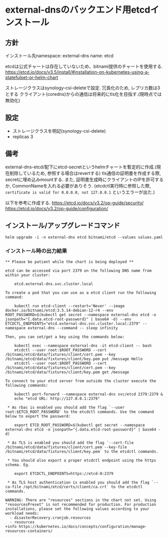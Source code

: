 # external-dnsのバックエンド用etcdインストール

## 方針
インストール先namespace: external-dns
name: etcd

etcdは公式チャートは存在していないため、bitnami提供のチャートを使用する.
https://etcd.io/docs/v3.5/install/#installation-on-kubernetes-using-a-statefulset-or-helm-chart

ストレージクラスはsynology-csi-deleteで設定. 
冗長化のため, レプリカ数は3とする
クライアント(coredns)からの通信は将来的にtls化を目指す.(現時点では無効化)

## 設定
- ストレージクラスを明記(synology-csi-delete)
- replicas 3

## 備考
external-dns-etcd/配下にetcd-secretというhelmチャートを暫定的に作成.(現在削除しているため, 参照する場合はrevertする)
tls通信の証明書を作成する際, secretに埋め込みmountする.
また, 証明書生成時にクライアントのIPを許可するか, CommonNameを入れる必要がありそう.
(etcdctl実行時に参照した際, `certificate is valid for 0.0.0.0, not 127.0.0.1` というエラーが出た.)

以下を参考に作成する.
https://etcd.io/docs/v3.2/op-guide/security/
https://etcd.io/docs/v3.2/op-guide/configuration/

## インストール/アップグレードコマンド
```
helm upgrade -i -n external-dns etcd bitnami/etcd --values values.yaml
```

### インストール時の出力結果
```
** Please be patient while the chart is being deployed **

etcd can be accessed via port 2379 on the following DNS name from within your cluster:

    etcd.external-dns.svc.cluster.local

To create a pod that you can use as a etcd client run the following command:

    kubectl run etcd-client --restart='Never' --image docker.io/bitnami/etcd:3.5.14-debian-12-r4 --env ROOT_PASSWORD=$(kubectl get secret --namespace external-dns etcd -o jsonpath="{.data.etcd-root-password}" | base64 -d) --env ETCDCTL_ENDPOINTS="etcd.external-dns.svc.cluster.local:2379" --namespace external-dns --command -- sleep infinity

Then, you can set/get a key using the commands below:

    kubectl exec --namespace external-dns -it etcd-client -- bash
    etcdctl --user root:$ROOT_PASSWORD --cert /bitnami/etcd/data/fixtures/client/cert.pem --key /bitnami/etcd/data/fixtures/client/key.pem put /message Hello
    etcdctl --user root:$ROOT_PASSWORD --cert /bitnami/etcd/data/fixtures/client/cert.pem --key /bitnami/etcd/data/fixtures/client/key.pem get /message

To connect to your etcd server from outside the cluster execute the following commands:

    kubectl port-forward --namespace external-dns svc/etcd 2379:2379 &
    echo "etcd URL: http://127.0.0.1:2379"

 * As rbac is enabled you should add the flag `--user root:$ETCD_ROOT_PASSWORD` to the etcdctl commands. Use the command below to export the password:

    export ETCD_ROOT_PASSWORD=$(kubectl get secret --namespace external-dns etcd -o jsonpath="{.data.etcd-root-password}" | base64 -d)

 * As TLS is enabled you should add the flag `--cert-file /bitnami/etcd/data/fixtures/client/cert.pem --key-file /bitnami/etcd/data/fixtures/client/key.pem` to the etcdctl commands.

 * You should also export a proper etcdctl endpoint using the https schema. Eg.

    export ETCDCTL_ENDPOINTS=https://etcd-0:2379

 * As TLS host authentication is enabled you should add the flag `--ca-file /opt/bitnami/etcd/certs/client/ca.crt` to the etcdctl commands.

WARNING: There are "resources" sections in the chart not set. Using "resourcesPreset" is not recommended for production. For production installations, please set the following values according to your workload needs:
  - disasterRecovery.cronjob.resources
  - resources
+info https://kubernetes.io/docs/concepts/configuration/manage-resources-containers/

```
